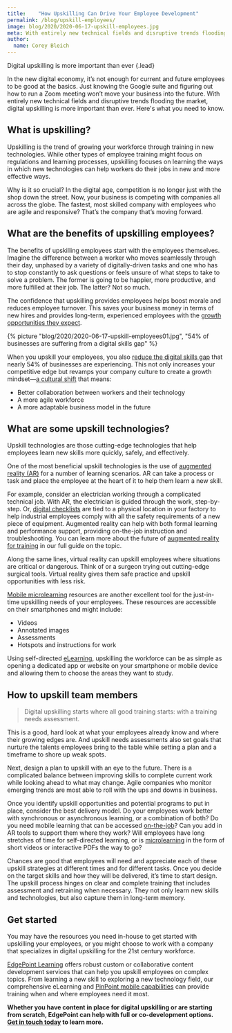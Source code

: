 ```yaml
---
title:    "How Upskilling Can Drive Your Employee Development"
permalink: /blog/upskill-employees/
image: blog/2020/2020-06-17-upskill-employees.jpg
meta: With entirely new technical fields and disruptive trends flooding the market, digital upskilling is more important than ever. Here's what you need to know.
author: 
  name: Corey Bleich
---
```


Digital upskilling is more important than ever
{.lead}

In the new digital economy, it’s not enough for current and future employees to be good at the basics. Just knowing the Google suite and figuring out how to run a Zoom meeting won’t move your business into the future. With entirely new technical fields and disruptive trends flooding the market, digital upskilling is more important than ever. Here's what you need to know.

## What is upskilling? 

Upskilling is the trend of growing your workforce through training in new technologies. While other types of employee training might focus on regulations and learning processes, upskilling focuses on learning the ways in which new technologies can help workers do their jobs in new and more effective ways.

Why is it so crucial? In the digital age, competition is no longer just with the shop down the street. Now, your business is competing with companies all across the globe. The fastest, most skilled company with employees who are agile and responsive? That’s the company that’s moving forward.

## What are the benefits of upskilling employees? 

The benefits of upskilling employees start with the employees themselves. Imagine the difference between a worker who moves seamlessly through their day, unphased by a variety of digitally-driven tasks and one who has to stop constantly to ask questions or feels unsure of what steps to take to solve a problem. The former is going to be happier, more productive, and more fulfilled at their job. The latter? Not so much. 

The confidence that upskilling provides employees helps boost morale and reduces employee turnover. This saves your business money in terms of new hires and provides long-term, experienced employees with the [growth opportunities they expect](https://www.itagroup.com/insights/career-development-tactics-build-employee-loyalty).

{% picture "blog/2020/2020-06-17-upskill-employees01.jpg", "54% of businesses are suffering from a digital skills gap" %}

When you upskill your employees, you also [reduce the digital skills gap](https://www.capgemini.com/wp-content/uploads/2017/10/report_the-digital-talent-gap_final.pdf) that nearly 54% of businesses are experiencing. This not only increases your competitive edge but revamps your company culture to create a growth mindset—[a cultural shift](https://www.forbes.com/sites/markcohen1/2019/09/03/upskilling-why-it-might-be-the-most-important-word-in-the-legal-lexicon/#2f694e2836a9) that means:

* Better collaboration between workers and their technology
* A more agile workforce
* A more adaptable business model in the future

## What are some upskill technologies? 

Upskill technologies are those cutting-edge technologies that help employees learn new skills more quickly, safely, and effectively. 

One of the most beneficial upskill technologies is the use of [augmented reality (AR)](http://donar.messe.de/exhibitor/hannovermesse/2017/A136112/harvard-business-review-article-eng-512156.pdf) for a number of learning scenarios. AR can take a process or task and place the employee at the heart of it to help them learn a new skill. 

For example, consider an electrician working through a complicated technical job. With AR, the electrician is guided through the work, step-by-step. Or, [digital checklists](https://www.pinpointworkforce.com/post/feature-spotlight-checklists) are tied to a physical location in your factory to help industrial employees comply with all the safety requirements of a new piece of equipment. Augmented reality can help with both formal learning and performance support, providing on-the-job instruction and troubleshooting. You can learn more about the future of [augmented reality for training](/blog/future-of-augmented-reality/) in our full guide on the topic. 

Along the same lines, virtual reality can upskill employees where situations are critical or dangerous. Think of or a surgeon trying out cutting-edge surgical tools. Virtual reality gives them safe practice and upskill opportunities with less risk. 

[Mobile microlearning](/blog/what-is-mlearning/) resources are another excellent tool for the just-in-time upskilling needs of your employees. These resources are accessible on their smartphones and might include:

* Videos
* Annotated images
* Assessments
* Hotspots and instructions for work

Using self-directed [eLearning](/blog/when-to-use-elearning/), upskilling the workforce can be as simple as opening a dedicated app or website on your smartphone or mobile device and allowing them to choose the areas they want to study. 

## How to upskill team members 

>Digital upskilling starts where all good training starts: with a training needs assessment.

This is a good, hard look at what your employees already know and where their growing edges are. And upskill needs assessments also set goals that nurture the talents employees bring to the table while setting a plan and a timeframe to shore up weak spots.

Next, design a plan to upskill with an eye to the future. There is a complicated balance between improving skills to complete current work while looking ahead to what may change. Agile companies who monitor emerging trends are most able to roll with the ups and downs in business. 

Once you identify upskill opportunities and potential programs to put in place, consider the best delivery model. Do your employees work better with synchronous or asynchronous learning, or a combination of both? Do you need mobile learning that can be accessed [on-the-job](/blog/on-the-job-training-advantages/)? Can you add in AR tools to support them where they work? Will employees have long stretches of time for self-directed learning, or is [microlearning](/blog/types-of-microlearning/) in the form of short videos or interactive PDFs the way to go?

Chances are good that employees will need and appreciate each of these upskill strategies at different times and for different tasks. Once you decide on the target skills and how they will be delivered, it’s time to start design. The upskill process hinges on clear and complete training that includes assessment and retraining when necessary. They not only learn new skills and technologies, but also capture them in long-term memory. 

## Get started 

You may have the resources you need in-house to get started with upskilling your employees, or you might choose to work with a company that specializes in digital upskilling for the 21st century workforce.

[EdgePoint Learning](/) offers robust custom or collaborative content development services that can help you upskill employees on complex topics. From learning a new skill to exploring a new technology field, our comprehensive eLearning and [PinPoint mobile capabilities](https://www.pinpointworkforce.com/) can provide training when and where employees need it most.

<strong>Whether you have content in place for digital upskilling or are starting from scratch, EdgePoint can help with full or co-development options. [Get in touch today](/contact/) to learn more.</strong>